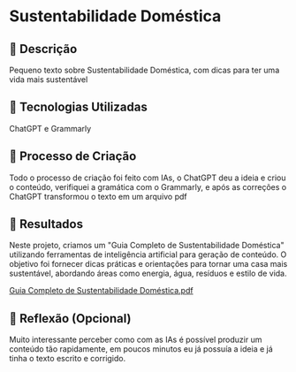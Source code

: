 # Sustentabilidade Doméstica

## 📒 Descrição
Pequeno texto sobre Sustentabilidade Doméstica, com dicas para ter uma vida mais sustentável

## 🤖 Tecnologias Utilizadas
ChatGPT e Grammarly

## 🧐 Processo de Criação
Todo o processo de criação foi feito com IAs, o ChatGPT deu a ideia e criou o conteúdo, verifiquei a gramática com o Grammarly, e após as correções o ChatGPT transformou o texto em um arquivo pdf

## 🚀 Resultados
Neste projeto, criamos um "Guia Completo de Sustentabilidade Doméstica" utilizando ferramentas de inteligência artificial para geração de conteúdo. O objetivo foi fornecer dicas práticas e orientações para tornar uma casa mais sustentável, abordando áreas como energia, água, resíduos e estilo de vida.

[Guia Completo de Sustentabilidade Doméstica.pdf](https://github.com/gpiovezan/fake-or-natty/blob/main/Sustentabilidade%20Dom%C3%A9stica.pdf)

## 💭 Reflexão (Opcional)
Muito interessante perceber como com as IAs é possível produzir um conteúdo tão rapidamente, em poucos minutos eu já possuía a ideia e já tinha o texto escrito e corrigido. 
